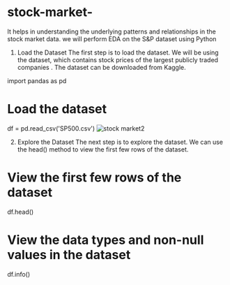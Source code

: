 # stock-market-
 It helps in understanding the underlying patterns and relationships in the stock market data. we will perform EDA on the S&amp;P dataset using Python
1. Load the Dataset
The first step is to load the dataset. We will be using the  dataset, which contains stock prices of the largest publicly traded companies . The dataset can be downloaded from Kaggle.

import pandas as pd

# Load the dataset
df = pd.read_csv('SP500.csv')
![stock market2](https://github.com/Rajendradegala/stock-market-/assets/140039152/f84b1878-1954-4c7a-8c6e-82ab178a0b23)

2. Explore the Dataset
The next step is to explore the dataset. We can use the head() method to view the first few rows of the dataset.

# View the first few rows of the dataset
df.head()
# View the data types and non-null values in the dataset
df.info()
